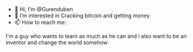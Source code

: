 - 👋 Hi, I’m @Gurenduben
- 👀 I’m interested in Cracking bitcoin and getting money
- 📫 How to reach me:

I'm a guy who wants to learn as much as he can and i also want to be an inventor and change the world somehow
